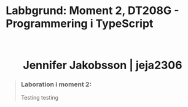 # Labbgrund: Moment 2, DT208G - Programmering i TypeScript
<br>
<h1 align="center">
  Jennifer Jakobsson | jeja2306
</h1>

>### Laboration i moment 2:
> Testing testing